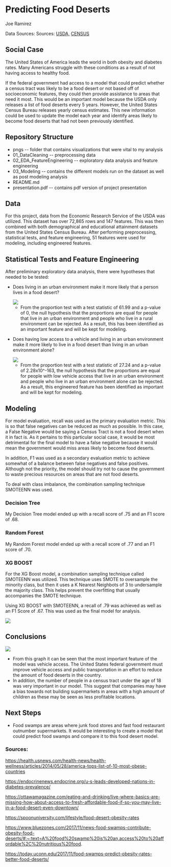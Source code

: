 # Predicting Food Deserts

Joe Ramirez

Data Sources: Sources: [USDA,](https://www.ers.usda.gov/data-products/food-access-research-atlas/download-the-data/) [CENSUS](https://data.census.gov/cedsci/)

## Social Case

The United States of America leads the world in both obesity and diabetes rates. Many Americans struggle with these conditions as a result of not having access to healthy food.

If the federal government had access to a model that could predict whether a census tract was likely to be a food desert or not based off of socioeconomic features, they could then provide assistance to areas that need it most.
This would be an important model because the USDA only releases a list of food deserts every 5 years. However, the United States Census Bureau releases yearly census estimates. This new information could be used to update the model each year and identify areas likely to become food deserts that had not been previously identified.

## Repository Structure
* pngs -- folder that contains visualizations that were vital to my analysis
* 01_DataCleaning -- preprocessing data
* 02_EDA_FeatureEngineering -- exploratory data analysis and feature engineering
* 03_Modeling -- contains the different models run on the dataset as well as post modeling analysis
* README.md
* presentation.pdf -- contains pdf version of project presentation

## Data

For this project, data from the Economic Research Service of the USDA was utilized. This dataset has over 72,865 rows and 147 features. This was then combined with both demographical and educational attainment datasets from the United States Census Bureau. After performing preprocessing, statistical tests, and feature engineering, 51 features were used for modeling, including engineered features.

## Statistical Tests and Feature Engineering

After preliminary exploratory data analysis, there were hypotheses that needed to be tested:

* Does living in an urban environment make it more likely that a person lives in a food desert?

	<img src="https://raw.githubusercontent.com/Sonora27/food_desert_classification/master/pngs/Type%20of%20Census%20Tract.png">

	* From the proportion test with a test statistic of 61.99 and a p-value of 0, the null hypothesis that the proportions are equal for people that live in an urban environment and people who live in a rural environment can be rejected. As a result, this has been identified as an important feature and will be kept for modeling.

* Does having low access to a vehicle and living in an urban environment make it more likely to live in a food desert than living in an urban environment alone?

	<img src="https://raw.githubusercontent.com/Sonora27/food_desert_classification/master/pngs/FDR%20by%20VA%20in%20Urban%20Environment.png">

	* From the proportion test with a test statistic of 27.24 and a p-value of 2.28x10^-163, the null hypothesis that the proportions are equal for people with low vehicle access that live in an urban environment and people who live in an urban environment alone can be rejected. As a result, this engineered feature has been identified as important and will be kept for modeling.


## Modeling

For model evaluation, recall was used as the primary evaluation metric. This is so that false negatives can be reduced as much as possible. In this case, a False Negative would be saying a Census Tract is not a food desert when it in fact is. As it pertains to this particular social case, it would be most detrimental for the final model to have a false negative because it would mean the government would miss areas likely to become food deserts.

In addition, F1 was used as a secondary evaluation metric to achieve somewhat of a balance between false negatives and false positives. Although not the priority, the model should try not to cause the government to waste precious resources on areas that are not food deserts.

To deal with class imbalance, the combination sampling technique SMOTEENN was used. 

### Decision Tree

My Decision Tree model ended up with a recall score of .75 and an F1 score of .68.

### Random Forest

My Random Forest model ended up with a recall score of .77 and an F1 score of .70.

### XG BOOST

For the XG Boost model, a combination sampling technique called SMOTEENN was utilized. This technique uses SMOTE to oversample the minority class, but then it uses a K Nearest Neighbots of 3 to undersample the majority class. This helps prevent the overfitting that usually accompanies the SMOTE technique.

Using XG BOOST with SMOTEENN, a recall of .79 was achieved as well as an F1 Score of .67. This was used as the final model for analysis.

<img src="https://raw.githubusercontent.com/Sonora27/food_desert_classification/master/pngs/XGB_SMOTEENN_CM.png">

## Conclusions

<img src="https://raw.githubusercontent.com/Sonora27/food_desert_classification/master/pngs/feature_importance.png">

* From this graph it can be seen that the most important feature of the model was vehicle access. The United States federal government must improve vehicle access and public transportation in an effort to reduce the amount of food deserts in the country.
* In addition, the number of people in a census tract under the age of 18 was very important in our model. This suggest that companies may have a bias towards not building supermarkets in areas with a high amount of children as these may be seen as less profitable locations.

## Next Steps 

* Food swamps are areas where junk food stores and fast food restaurant outnumber supermarkets. It would be interesting to create a model that could predict food swamps and compare it to this food desert model.



### Sources: 

https://health.usnews.com/health-news/health-wellness/articles/2014/05/28/america-tops-list-of-10-most-obese-countries

https://endocrinenews.endocrine.org/u-s-leads-developed-nations-in-diabetes-prevalence/

https://ottawamagazine.com/eating-and-drinking/live-where-basics-are-missing-how-about-access-to-fresh-affordable-food-if-so-you-may-live-in-a-food-desert-even-downtown/

https://spoonuniversity.com/lifestyle/food-desert-obesity-rates

https://www.bluezones.com/2017/11/news-food-swamps-contribute-obesity-food-deserts/#:~:text=A%20food%20swamp%20is%20an,access%20to%20affordable%2C%20nutritious%20food.

https://today.uconn.edu/2017/11/food-swamps-predict-obesity-rates-better-food-deserts/